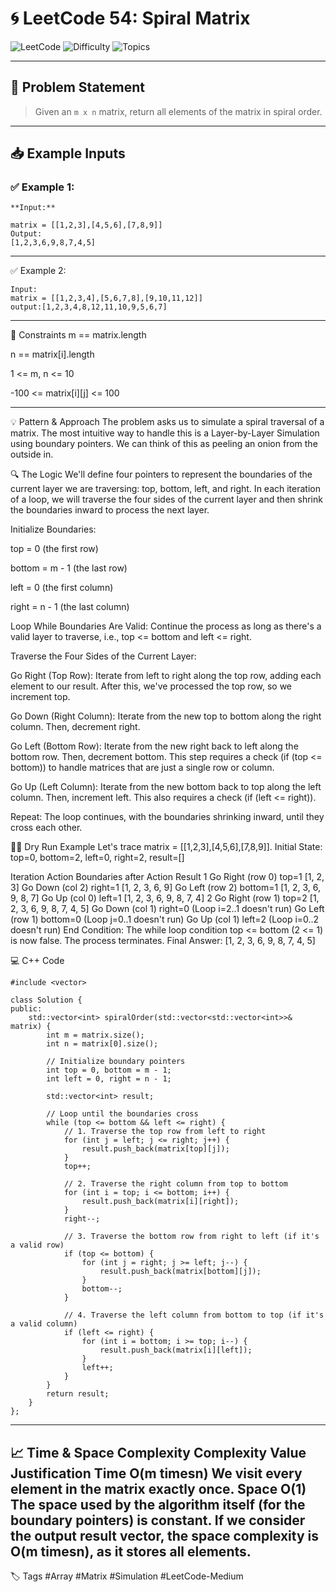 # 🌀 LeetCode 54: Spiral Matrix

![LeetCode](https://img.shields.io/badge/LeetCode-54-blue?style=for-the-badge&logo=leetcode)
![Difficulty](https://img.shields.io/badge/Difficulty-Medium-yellow?style=for-the-badge)
![Topics](https://img.shields.io/badge/Topics-Array%2C%20Matrix%2C%20Simulation-brightgreen?style=for-the-badge)

---

## 📘 Problem Statement

> Given an `m x n` matrix, return all elements of the matrix in spiral order.

---

## 📥 Example Inputs

### ✅ Example 1:
```
**Input:**

matrix = [[1,2,3],[4,5,6],[7,8,9]]
Output:
[1,2,3,6,9,8,7,4,5]
```
---

✅ Example 2:
```
Input:
matrix = [[1,2,3,4],[5,6,7,8],[9,10,11,12]]
output:[1,2,3,4,8,12,11,10,9,5,6,7]
```
---

📌 Constraints
m == matrix.length

n == matrix[i].length

1 <= m, n <= 10

-100 <= matrix[i][j] <= 100

---

💡 Pattern & Approach
The problem asks us to simulate a spiral traversal of a matrix. The most intuitive way to handle this is a Layer-by-Layer Simulation using boundary pointers. We can think of this as peeling an onion from the outside in.

🔍 The Logic
We'll define four pointers to represent the boundaries of the current layer we are traversing: top, bottom, left, and right. In each iteration of a loop, we will traverse the four sides of the current layer and then shrink the boundaries inward to process the next layer.

Initialize Boundaries:

top = 0 (the first row)

bottom = m - 1 (the last row)

left = 0 (the first column)

right = n - 1 (the last column)

Loop While Boundaries Are Valid: Continue the process as long as there's a valid layer to traverse, i.e., top <= bottom and left <= right.

Traverse the Four Sides of the Current Layer:

Go Right (Top Row): Iterate from left to right along the top row, adding each element to our result. After this, we've processed the top row, so we increment top.

Go Down (Right Column): Iterate from the new top to bottom along the right column. Then, decrement right.

Go Left (Bottom Row): Iterate from the new right back to left along the bottom row. Then, decrement bottom. This step requires a check (if (top <= bottom)) to handle matrices that are just a single row or column.

Go Up (Left Column): Iterate from the new bottom back to top along the left column. Then, increment left. This also requires a check (if (left <= right)).

Repeat: The loop continues, with the boundaries shrinking inward, until they cross each other.

🏃‍♂️ Dry Run Example
Let's trace matrix = [[1,2,3],[4,5,6],[7,8,9]].
Initial State: top=0, bottom=2, left=0, right=2, result=[]

Iteration	Action	Boundaries after Action	Result
1	Go Right (row 0)	top=1	[1, 2, 3]
Go Down (col 2)	right=1	[1, 2, 3, 6, 9]
Go Left (row 2)	bottom=1	[1, 2, 3, 6, 9, 8, 7]
Go Up (col 0)	left=1	[1, 2, 3, 6, 9, 8, 7, 4]
2	Go Right (row 1)	top=2	[1, 2, 3, 6, 9, 8, 7, 4, 5]
Go Down (col 1)	right=0	(Loop i=2..1 doesn't run)
Go Left (row 1)	bottom=0	(Loop j=0..1 doesn't run)
Go Up (col 1)	left=2	(Loop i=0..2 doesn't run)
End Condition: The while loop condition top <= bottom (2 <= 1) is now false. The process terminates.
Final Answer: [1, 2, 3, 6, 9, 8, 7, 4, 5]

💻 C++ Code
```
#include <vector>

class Solution {
public:
    std::vector<int> spiralOrder(std::vector<std::vector<int>>& matrix) {
        int m = matrix.size();
        int n = matrix[0].size();
        
        // Initialize boundary pointers
        int top = 0, bottom = m - 1;
        int left = 0, right = n - 1;
        
        std::vector<int> result;

        // Loop until the boundaries cross
        while (top <= bottom && left <= right) {
            // 1. Traverse the top row from left to right
            for (int j = left; j <= right; j++) {
                result.push_back(matrix[top][j]);
            }
            top++;

            // 2. Traverse the right column from top to bottom
            for (int i = top; i <= bottom; i++) {
                result.push_back(matrix[i][right]);
            }
            right--;

            // 3. Traverse the bottom row from right to left (if it's a valid row)
            if (top <= bottom) {
                for (int j = right; j >= left; j--) {
                    result.push_back(matrix[bottom][j]);
                }
                bottom--;
            }

            // 4. Traverse the left column from bottom to top (if it's a valid column)
            if (left <= right) {
                for (int i = bottom; i >= top; i--) {
                    result.push_back(matrix[i][left]);
                }
                left++;
            }
        }
        return result;
    }
};
```
---

📈 Time & Space Complexity
Complexity	Value	Justification
Time	O(m
timesn)	We visit every element in the matrix exactly once.
Space	O(1)	The space used by the algorithm itself (for the boundary pointers) is constant. If we consider the output result vector, the space complexity is O(m
timesn), as it stores all elements.
---
🏷️ Tags
#Array #Matrix #Simulation #LeetCode-Medium
